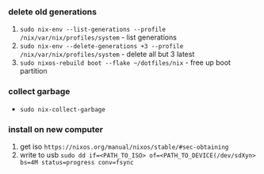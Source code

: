 ### delete old generations
1. `sudo nix-env --list-generations --profile /nix/var/nix/profiles/system` - list generations 
1. `sudo nix-env --delete-generations +3 --profile /nix/var/nix/profiles/system` - delete all but 3 latest
1. `sudo nixos-rebuild boot --flake ~/dotfiles/nix` - free up boot partition

### collect garbage
- `sudo nix-collect-garbage`

### install on new computer
1. get iso `https://nixos.org/manual/nixos/stable/#sec-obtaining`
1. write to usb `sudo dd if=<PATH_TO_ISO> of=<PATH_TO_DEVICE(/dev/sdXyn> bs=4M status=progress conv=fsync`
